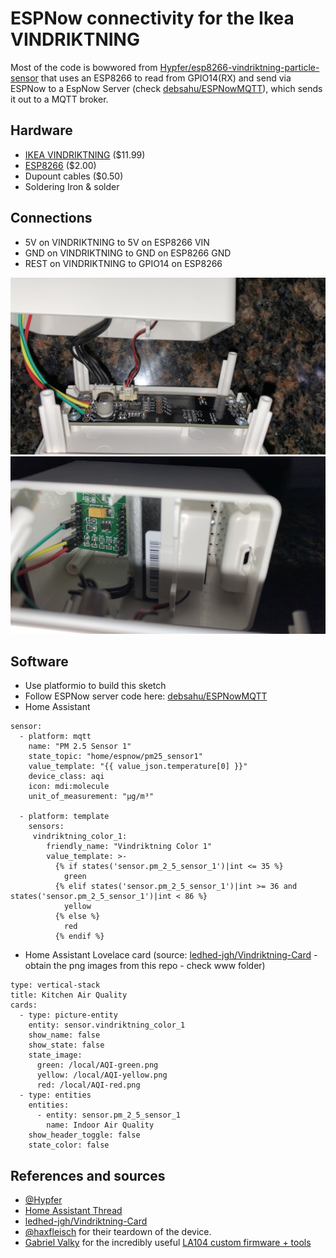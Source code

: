 # ESPNow connectivity for the Ikea VINDRIKTNING

Most of the code is bowwored from [Hypfer/esp8266-vindriktning-particle-sensor](https://github.com/Hypfer/esp8266-vindriktning-particle-sensor) that uses an ESP8266 to read from GPIO14(RX) and send via ESPNow to a EspNow Server (check [debsahu/ESPNowMQTT](https://github.com/debsahu/ESPNowMQTT)), which sends it out to a MQTT broker.

## Hardware

- [IKEA VINDRIKTNING](https://www.ikea.com/us/en/p/vindriktning-air-quality-sensor-60515911/) ($11.99)
- [ESP8266](https://www.espressif.com/products/esp8266-esp-module/) ($2.00)
- Dupount cables ($0.50)
- Soldering Iron & solder

## Connections

- 5V on VINDRIKTNING to 5V on ESP8266 VIN
- GND on VINDRIKTNING to GND on ESP8266 GND
- REST on VINDRIKTNING to GPIO14 on ESP8266

![Solder_Points](https://github.com/debsahu/esp8266-vindriktning-particle-sensor/blob/master/img/solder_points.jpg)
![ESP8266](https://github.com/debsahu/esp8266-vindriktning-particle-sensor/blob/master/img/esp8266.jpg)

## Software

- Use platformio to build this sketch
- Follow ESPNow server code here: [debsahu/ESPNowMQTT](https://github.com/debsahu/ESPNowMQTT)
- Home Assistant

```
sensor:
  - platform: mqtt
    name: "PM 2.5 Sensor 1"
    state_topic: "home/espnow/pm25_sensor1"
    value_template: "{{ value_json.temperature[0] }}"
    device_class: aqi
    icon: mdi:molecule
    unit_of_measurement: "µg/m³"

  - platform: template
    sensors:
     vindriktning_color_1:
        friendly_name: "Vindriktning Color 1"
        value_template: >-
          {% if states('sensor.pm_2_5_sensor_1')|int <= 35 %}
            green
          {% elif states('sensor.pm_2_5_sensor_1')|int >= 36 and states('sensor.pm_2_5_sensor_1')|int < 86 %}
            yellow
          {% else %}
            red
          {% endif %}
```

- Home Assistant Lovelace card (source: [ledhed-jgh/Vindriktning-Card](https://github.com/ledhed-jgh/Vindriktning-Card) - obtain the png images from this repo - check www folder)

```
type: vertical-stack
title: Kitchen Air Quality
cards:
  - type: picture-entity
    entity: sensor.vindriktning_color_1
    show_name: false
    show_state: false
    state_image:
      green: /local/AQI-green.png
      yellow: /local/AQI-yellow.png
      red: /local/AQI-red.png
  - type: entities
    entities:
      - entity: sensor.pm_2_5_sensor_1
        name: Indoor Air Quality
    show_header_toggle: false
    state_color: false
```

## References and sources

- [@Hypfer](https://github.com/Hypfer/esp8266-vindriktning-particle-sensor)
- [Home Assistant Thread](https://community.home-assistant.io/t/ikea-vindriktning-air-quality-sensor/324599)
- [ledhed-jgh/Vindriktning-Card](https://github.com/ledhed-jgh/Vindriktning-Card)
- [@haxfleisch](https://twitter.com/haxfleisch) for their teardown of the device.
- [Gabriel Valky](https://github.com/gabonator) for the incredibly useful [LA104 custom firmware + tools](https://github.com/gabonator/LA104)
